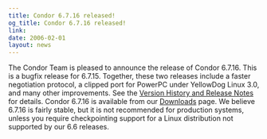 ```yaml
---
title: Condor 6.7.16 released!
og_title: Condor 6.7.16 released!
link: 
date: 2006-02-01
layout: news
---
```


The Condor Team is pleased to announce the release of Condor 6.7.16.  This is a bugfix release for 6.7.15.  Together, these two releases include a faster negotiation protocol, a clipped port for PowerPC under YellowDog Linux 3.0, and many other improvements.  See the <a href="manual/latest-dev/9_Version_History.html"> Version History and Release Notes</a> for details. Condor 6.7.16 is available from our <a href="downloads/">Downloads</a> page.  We believe 6.7.16 is fairly stable, but it is not recommended for production systems, unless you require checkpointing support for a Linux distribution not supported by our 6.6 releases.
